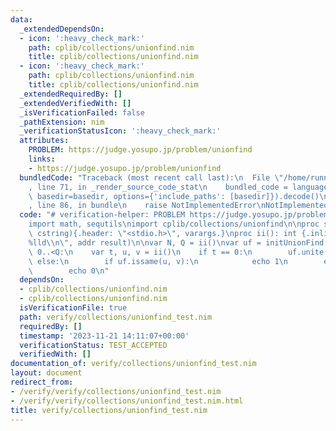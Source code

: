```yaml
---
data:
  _extendedDependsOn:
  - icon: ':heavy_check_mark:'
    path: cplib/collections/unionfind.nim
    title: cplib/collections/unionfind.nim
  - icon: ':heavy_check_mark:'
    path: cplib/collections/unionfind.nim
    title: cplib/collections/unionfind.nim
  _extendedRequiredBy: []
  _extendedVerifiedWith: []
  _isVerificationFailed: false
  _pathExtension: nim
  _verificationStatusIcon: ':heavy_check_mark:'
  attributes:
    PROBLEM: https://judge.yosupo.jp/problem/unionfind
    links:
    - https://judge.yosupo.jp/problem/unionfind
  bundledCode: "Traceback (most recent call last):\n  File \"/home/runner/.local/lib/python3.10/site-packages/onlinejudge_verify/documentation/build.py\"\
    , line 71, in _render_source_code_stat\n    bundled_code = language.bundle(stat.path,\
    \ basedir=basedir, options={'include_paths': [basedir]}).decode()\n  File \"/home/runner/.local/lib/python3.10/site-packages/onlinejudge_verify/languages/nim.py\"\
    , line 86, in bundle\n    raise NotImplementedError\nNotImplementedError\n"
  code: "# verification-helper: PROBLEM https://judge.yosupo.jp/problem/unionfind\n\
    import math, sequtils\nimport cplib/collections/unionfind\n\nproc scanf(formatstr:\
    \ cstring){.header: \"<stdio.h>\", varargs.}\nproc ii(): int {.inline.} = scanf(\"\
    %lld\\n\", addr result)\n\nvar N, Q = ii()\nvar uf = initUnionFind(N)\nfor i in\
    \ 0..<Q:\n    var t, u, v = ii()\n    if t == 0:\n        uf.unite(u, v)\n   \
    \ else:\n        if uf.issame(u, v):\n            echo 1\n        else:\n    \
    \        echo 0\n"
  dependsOn:
  - cplib/collections/unionfind.nim
  - cplib/collections/unionfind.nim
  isVerificationFile: true
  path: verify/collections/unionfind_test.nim
  requiredBy: []
  timestamp: '2023-11-21 14:11:07+00:00'
  verificationStatus: TEST_ACCEPTED
  verifiedWith: []
documentation_of: verify/collections/unionfind_test.nim
layout: document
redirect_from:
- /verify/verify/collections/unionfind_test.nim
- /verify/verify/collections/unionfind_test.nim.html
title: verify/collections/unionfind_test.nim
---
```

